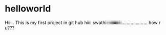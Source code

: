 # helloworld
Hiii.. This is my first project in git hub 
hiiii swathiiiiiiiiiiiiiii.................... how r u???
